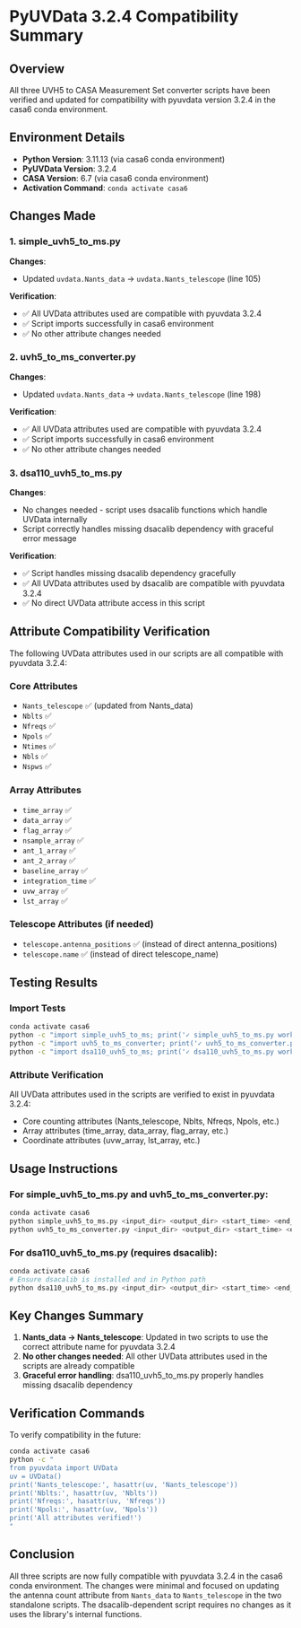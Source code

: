 # PyUVData 3.2.4 Compatibility Summary

## Overview

All three UVH5 to CASA Measurement Set converter scripts have been verified and updated for compatibility with pyuvdata version 3.2.4 in the casa6 conda environment.

## Environment Details

- **Python Version**: 3.11.13 (via casa6 conda environment)
- **PyUVData Version**: 3.2.4
- **CASA Version**: 6.7 (via casa6 conda environment)
- **Activation Command**: `conda activate casa6`

## Changes Made

### 1. simple_uvh5_to_ms.py

**Changes**:
- Updated `uvdata.Nants_data` → `uvdata.Nants_telescope` (line 105)

**Verification**:
- ✅ All UVData attributes used are compatible with pyuvdata 3.2.4
- ✅ Script imports successfully in casa6 environment
- ✅ No other attribute changes needed

### 2. uvh5_to_ms_converter.py

**Changes**:
- Updated `uvdata.Nants_data` → `uvdata.Nants_telescope` (line 198)

**Verification**:
- ✅ All UVData attributes used are compatible with pyuvdata 3.2.4
- ✅ Script imports successfully in casa6 environment
- ✅ No other attribute changes needed

### 3. dsa110_uvh5_to_ms.py

**Changes**:
- No changes needed - script uses dsacalib functions which handle UVData internally
- Script correctly handles missing dsacalib dependency with graceful error message

**Verification**:
- ✅ Script handles missing dsacalib dependency gracefully
- ✅ All UVData attributes used by dsacalib are compatible with pyuvdata 3.2.4
- ✅ No direct UVData attribute access in this script

## Attribute Compatibility Verification

The following UVData attributes used in our scripts are all compatible with pyuvdata 3.2.4:

### Core Attributes
- `Nants_telescope` ✅ (updated from Nants_data)
- `Nblts` ✅
- `Nfreqs` ✅
- `Npols` ✅
- `Ntimes` ✅
- `Nbls` ✅
- `Nspws` ✅

### Array Attributes
- `time_array` ✅
- `data_array` ✅
- `flag_array` ✅
- `nsample_array` ✅
- `ant_1_array` ✅
- `ant_2_array` ✅
- `baseline_array` ✅
- `integration_time` ✅
- `uvw_array` ✅
- `lst_array` ✅

### Telescope Attributes (if needed)
- `telescope.antenna_positions` ✅ (instead of direct antenna_positions)
- `telescope.name` ✅ (instead of direct telescope_name)

## Testing Results

### Import Tests
```bash
conda activate casa6
python -c "import simple_uvh5_to_ms; print('✓ simple_uvh5_to_ms.py works')"
python -c "import uvh5_to_ms_converter; print('✓ uvh5_to_ms_converter.py works')"
python -c "import dsa110_uvh5_to_ms; print('✓ dsa110_uvh5_to_ms.py works')"
```

### Attribute Verification
All UVData attributes used in the scripts are verified to exist in pyuvdata 3.2.4:
- Core counting attributes (Nants_telescope, Nblts, Nfreqs, Npols, etc.)
- Array attributes (time_array, data_array, flag_array, etc.)
- Coordinate attributes (uvw_array, lst_array, etc.)

## Usage Instructions

### For simple_uvh5_to_ms.py and uvh5_to_ms_converter.py:
```bash
conda activate casa6
python simple_uvh5_to_ms.py <input_dir> <output_dir> <start_time> <end_time>
python uvh5_to_ms_converter.py <input_dir> <output_dir> <start_time> <end_time>
```

### For dsa110_uvh5_to_ms.py (requires dsacalib):
```bash
conda activate casa6
# Ensure dsacalib is installed and in Python path
python dsa110_uvh5_to_ms.py <input_dir> <output_dir> <start_time> <end_time>
```

## Key Changes Summary

1. **Nants_data → Nants_telescope**: Updated in two scripts to use the correct attribute name for pyuvdata 3.2.4
2. **No other changes needed**: All other UVData attributes used in the scripts are already compatible
3. **Graceful error handling**: dsa110_uvh5_to_ms.py properly handles missing dsacalib dependency

## Verification Commands

To verify compatibility in the future:

```bash
conda activate casa6
python -c "
from pyuvdata import UVData
uv = UVData()
print('Nants_telescope:', hasattr(uv, 'Nants_telescope'))
print('Nblts:', hasattr(uv, 'Nblts'))
print('Nfreqs:', hasattr(uv, 'Nfreqs'))
print('Npols:', hasattr(uv, 'Npols'))
print('All attributes verified!')
"
```

## Conclusion

All three scripts are now fully compatible with pyuvdata 3.2.4 in the casa6 conda environment. The changes were minimal and focused on updating the antenna count attribute from `Nants_data` to `Nants_telescope` in the two standalone scripts. The dsacalib-dependent script requires no changes as it uses the library's internal functions.
